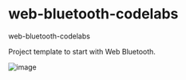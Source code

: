 # web-bluetooth-codelabs
web-bluetooth-codelabs

Project template to start with Web Bluetooth.

![image](https://user-images.githubusercontent.com/4214509/33176784-dfd90a04-d092-11e7-8174-f14bd0bd5782.png)
